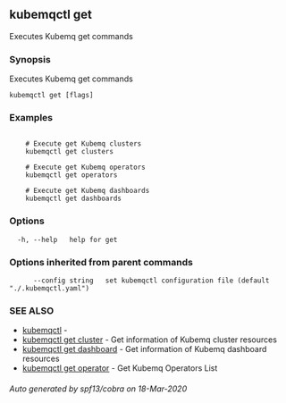 ## kubemqctl get

Executes Kubemq get commands

### Synopsis

Executes Kubemq get commands

```
kubemqctl get [flags]
```

### Examples

```

	# Execute get Kubemq clusters
	kubemqctl get clusters	
	
	# Execute get Kubemq operators
	kubemqctl get operators	

	# Execute get Kubemq dashboards
	kubemqctl get dashboards

```

### Options

```
  -h, --help   help for get
```

### Options inherited from parent commands

```
      --config string   set kubemqctl configuration file (default "./.kubemqctl.yaml")
```

### SEE ALSO

* [kubemqctl](kubemqctl.md)	 - 
* [kubemqctl get cluster](kubemqctl_get_cluster.md)	 - Get information of Kubemq cluster resources
* [kubemqctl get dashboard](kubemqctl_get_dashboard.md)	 - Get information of Kubemq dashboard resources
* [kubemqctl get operator](kubemqctl_get_operator.md)	 - Get Kubemq Operators List

###### Auto generated by spf13/cobra on 18-Mar-2020
